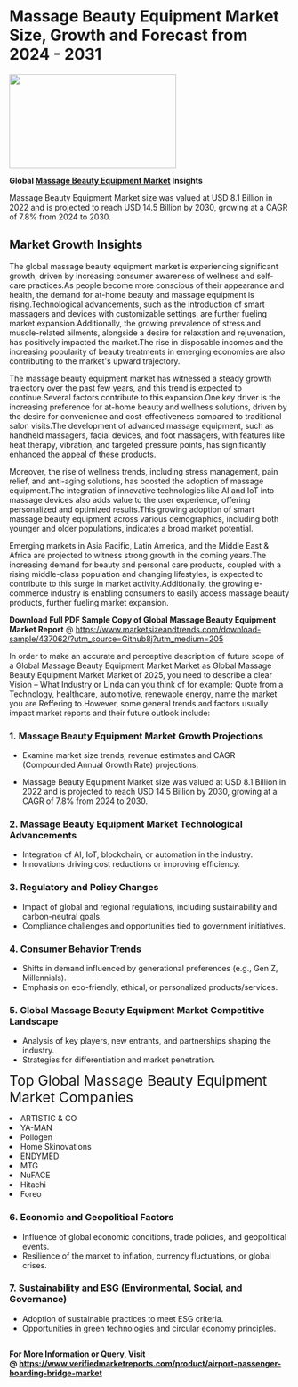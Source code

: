 <H1>Massage Beauty Equipment Market Size, Growth and Forecast from 2024 - 2031</H1><img class="aligncenter size-medium wp-image-584254" src="https://thirdeyenews.in/wp-content/uploads/2024/09/Global-Market-Research-300x168.jpeg" alt="" width="300" height="168" /><p><strong>Global&nbsp;<a href="https://www.marketsizeandtrends.com/download-sample/437062/?utm_source=Github8j?utm_medium=205">Massage Beauty Equipment Market</a> Insights</strong></p><p>Massage Beauty Equipment Market size was valued at USD 8.1 Billion in 2022 and is projected to reach USD 14.5 Billion by 2030, growing at a CAGR of 7.8% from 2024 to 2030.</p><p><h2>Market Growth Insights</h2> <p>The global massage beauty equipment market is experiencing significant growth, driven by increasing consumer awareness of wellness and self-care practices.As people become more conscious of their appearance and health, the demand for at-home beauty and massage equipment is rising.Technological advancements, such as the introduction of smart massagers and devices with customizable settings, are further fueling market expansion.Additionally, the growing prevalence of stress and muscle-related ailments, alongside a desire for relaxation and rejuvenation, has positively impacted the market.The rise in disposable incomes and the increasing popularity of beauty treatments in emerging economies are also contributing to the market's upward trajectory.</p> <p>The massage beauty equipment market has witnessed a steady growth trajectory over the past few years, and this trend is expected to continue.Several factors contribute to this expansion.One key driver is the increasing preference for at-home beauty and wellness solutions, driven by the desire for convenience and cost-effectiveness compared to traditional salon visits.The development of advanced massage equipment, such as handheld massagers, facial devices, and foot massagers, with features like heat therapy, vibration, and targeted pressure points, has significantly enhanced the appeal of these products.</p> <p>Moreover, the rise of wellness trends, including stress management, pain relief, and anti-aging solutions, has boosted the adoption of massage equipment.The integration of innovative technologies like AI and IoT into massage devices also adds value to the user experience, offering personalized and optimized results.This growing adoption of smart massage beauty equipment across various demographics, including both younger and older populations, indicates a broad market potential.</p> <p>Emerging markets in Asia Pacific, Latin America, and the Middle East & Africa are projected to witness strong growth in the coming years.The increasing demand for beauty and personal care products, coupled with a rising middle-class population and changing lifestyles, is expected to contribute to this surge in market activity.Additionally, the growing e-commerce industry is enabling consumers to easily access massage beauty products, further fueling market expansion.</p> <p><span class=""><strong>Download Full PDF Sample Copy of Global Massage Beauty Equipment Market Report</strong> @ <a href="https://www.marketsizeandtrends.com/download-sample/437062/?utm_source=Github8j?utm_medium=205" target="_blank">https://www.marketsizeandtrends.com/download-sample/437062/?utm_source=Github8j?utm_medium=205</a></span></p><p>In order to make an accurate and perceptive description of future scope of a Global&nbsp;Massage Beauty Equipment Market Market as Global&nbsp;Massage Beauty Equipment Market Market of 2025, you need to describe a clear Vision &ndash; What Industry or Linda can you think of for example: Quote from a Technology, healthcare, automotive, renewable energy, name the market you are Reffering to.However, some general trends and factors usually impact market reports and their future outlook include:</p><h3>1.&nbsp;<strong>Massage Beauty Equipment Market Growth Projections</strong></h3><ul><li>Examine market size trends, revenue estimates and CAGR (Compounded Annual Growth Rate) projections.</li><li><p>Massage Beauty Equipment Market size was valued at USD 8.1 Billion in 2022 and is projected to reach USD 14.5 Billion by 2030, growing at a CAGR of 7.8% from 2024 to 2030.</p></li></ul><h3>2.&nbsp;<strong>Massage Beauty Equipment Market Technological Advancements</strong></h3><ul><li>Integration of AI, IoT, blockchain, or automation in the industry.</li><li>Innovations driving cost reductions or improving efficiency.</li></ul><h3>3.&nbsp;<strong>Regulatory and Policy Changes</strong></h3><ul><li>Impact of global and regional regulations, including sustainability and carbon-neutral goals.</li><li>Compliance challenges and opportunities tied to government initiatives.</li></ul><h3>4.&nbsp;<strong>Consumer Behavior Trends</strong></h3><ul><li>Shifts in demand influenced by generational preferences (e.g., Gen Z, Millennials).</li><li>Emphasis on eco-friendly, ethical, or personalized products/services.</li></ul><h3>5.&nbsp;<strong>Global Massage Beauty Equipment Market Competitive Landscape</strong></h3><ul><li>Analysis of key players, new entrants, and partnerships shaping the industry.</li><li>Strategies for differentiation and market penetration.</li></ul><p data-pm-slice="1 1 []"><span style="color: inherit; font-family: inherit; font-size: 25px;">Top Global Massage Beauty Equipment Market Companies</span></p><div class="" data-test-id=""><p><li>ARTISTIC & CO</li><li> YA-MAN</li><li> Pollogen</li><li> Home Skinovations</li><li> ENDYMED</li><li> MTG</li><li> NuFACE</li><li> Hitachi</li><li> Foreo</li></p></div><h3>6.&nbsp;<strong>Economic and Geopolitical Factors</strong></h3><ul><li>Influence of global economic conditions, trade policies, and geopolitical events.</li><li>Resilience of the market to inflation, currency fluctuations, or global crises.</li></ul><h3>7.&nbsp;<strong>Sustainability and ESG (Environmental, Social, and Governance)</strong></h3><ul><li>Adoption of sustainable practices to meet ESG criteria.</li><li>Opportunities in green technologies and circular economy principles.</li></ul><h2><strong style="font-size: 14px;">For More Information or Query, Visit @&nbsp;</strong><a style="background-color: #ffffff; font-size: 14px;" href="https://www.marketsizeandtrends.com/report/massage-beauty-equipment-market/" target="_blank">https://www.verifiedmarketreports.com/product/airport-passenger-boarding-bridge-market</a></h2>